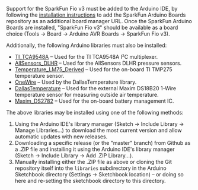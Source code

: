 <!--
 The MIT License (MIT)

 Copyright (c) 2018, Jeremy Cole

 Permission is hereby granted, free of charge, to any person obtaining a copy
 of this software and associated documentation files (the "Software"), to deal
 in the Software without restriction, including without limitation the rights
 to use, copy, modify, merge, publish, distribute, sublicense, and/or sell
 copies of the Software, and to permit persons to whom the Software is
 furnished to do so, subject to the following conditions:

 The above copyright notice and this permission notice shall be included in
 all copies or substantial portions of the Software.

 THE SOFTWARE IS PROVIDED "AS IS", WITHOUT WARRANTY OF ANY KIND, EXPRESS OR
 IMPLIED, INCLUDING BUT NOT LIMITED TO THE WARRANTIES OF MERCHANTABILITY,
 FITNESS FOR A PARTICULAR PURPOSE AND NONINFRINGEMENT. IN NO EVENT SHALL THE
 AUTHORS OR COPYRIGHT HOLDERS BE LIABLE FOR ANY CLAIM, DAMAGES OR OTHER
 LIABILITY, WHETHER IN AN ACTION OF CONTRACT, TORT OR OTHERWISE, ARISING FROM,
 OUT OF OR IN CONNECTION WITH THE SOFTWARE OR THE USE OR OTHER DEALINGS IN
 THE SOFTWARE.
-->

Support for the SparkFun Fio v3 must be added to the Arduino IDE, by following the [installation instructions](https://github.com/sparkfun/Arduino_Boards#installation-instructions) to add the SparkFun Arduino Boards repository as an additional board manager URL. Once the SparkFun Arduino Boards are installed, "SparkFun Fio v3" should be available as a board choice (Tools → Board → Arduino AVR Boards → SparkFun Fio v3).

Additionally, the following Arduino libraries must also be installed:

* [TI\_TCA9548A](https://github.com/jeremycole/TI_TCA9548A) – Used for the TI TCA9548A I²C multiplexer.
* [AllSensors\_DLHR](https://github.com/jeremycole/AllSensors_DLHR) – Used for the AllSensors DLHR pressure sensors.
* [Temperature\_LM75\_Derived](https://github.com/jeremycole/Temperature_LM75_Derived) – Used for the on-board TI TMP275 temperature sensor.
* [OneWire](https://github.com/PaulStoffregen/OneWire) – Used by the DallasTemperature library.
* [DallasTemperature](https://github.com/milesburton/Arduino-Temperature-Control-Library) – Used for the external Maxim DS18B20 1-Wire temperature sensor for measuring outside air temperature.
* [Maxim_DS2782](https://github.com/jeremycole/Maxim_DS2782) – Used for the on-board battery management IC.

The above libraries may be installed using one of the following methods:

1. Using the Arduino IDE's library manager (Sketch → Include Library → Manage Libraries...) to download the most current version and allow automatic updates with new releases.
2. Downloading a specific release (or the "master" branch) from Github as a .ZIP file and installing it using the Arduino IDE's library manager (Sketch → Include Library → Add .ZIP Library...).
3. Manually installing either the .ZIP file as above or cloning the Git repository itself into the `libraries` subdirectory in the Arduino Sketchbook directory (Settings → Sketchbook location) – or doing so here and re-setting the sketchbook directory to this directory.
